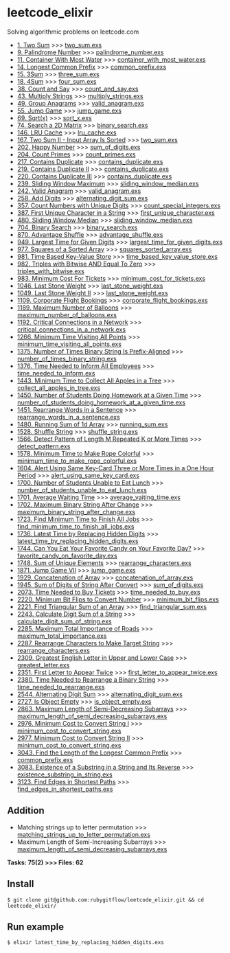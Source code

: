 # leetcode_elixir
Solving algorithmic problems on leetcode.com

- [1. Two Sum](https://leetcode.com/problems/two-sum/) >>> [two_sum.exs](https://github.com/rubygitflow/leetcode_elixir/blob/master/two_sum.exs)
- [9. Palindrome Number](https://leetcode.com/problems/palindrome-number/) >>> [palindrome_number.exs](https://github.com/rubygitflow/leetcode_elixir/blob/master/palindrome_number.exs)
- [11. Container With Most Water](https://leetcode.com/problems/container-with-most-water/) >>> [container_with_most_water.exs](https://github.com/rubygitflow/leetcode_elixir/blob/master/container_with_most_water.exs)
- [14. Longest Common Prefix](https://leetcode.com/problems/longest-common-prefix/) >>> [common_prefix.exs](https://github.com/rubygitflow/leetcode_elixir/blob/master/common_prefix.exs)
- [15. 3Sum](https://leetcode.com/problems/3sum/) >>> [three_sum.exs](https://github.com/rubygitflow/leetcode_elixir/blob/master/three_sum.exs)
- [18. 4Sum](https://leetcode.com/problems/4sum/) >>> [four_sum.exs](https://github.com/rubygitflow/leetcode_elixir/blob/master/four_sum.exs)
- [38. Count and Say](https://leetcode.com/problems/count-and-say/) >>> [count_and_say.exs](https://github.com/rubygitflow/leetcode_elixir/blob/master/count_and_say.exs)
- [43. Multiply Strings](https://leetcode.com/problems/multiply-strings/) >>> [multiply_strings.exs](https://github.com/rubygitflow/leetcode_elixir/blob/master/multiply_strings.exs)
- [49. Group Anagrams](https://leetcode.com/problems/group-anagrams/) >>> [valid_anagram.exs](https://github.com/rubygitflow/leetcode_elixir/blob/master/valid_anagram.exs)
- [55. Jump Game](https://leetcode.com/problems/jump-game/) >>> [jump_game.exs](https://github.com/rubygitflow/leetcode_elixir/blob/master/jump_game.exs)
- [69. Sqrt(x)](https://leetcode.com/problems/sqrtx/) >>> [sqrt_x.exs](https://github.com/rubygitflow/leetcode_elixir/blob/master/sqrt_x.exs)
- [74. Search a 2D Matrix](https://leetcode.com/problems/search-a-2d-matrix/) >>> [binary_search.exs](https://github.com/rubygitflow/leetcode_elixir/blob/master/binary_search.exs)
- [146. LRU Cache](https://leetcode.com/problems/lru-cache/) >>> [lru_cache.exs](https://github.com/rubygitflow/leetcode_elixir/blob/master/lru_cache.exs)
- [167. Two Sum II - Input Array Is Sorted](https://leetcode.com/problems/two-sum-ii-input-array-is-sorted/) >>> [two_sum.exs](https://github.com/rubygitflow/leetcode_elixir/blob/master/two_sum.exs)
- [202. Happy Number](https://leetcode.com/problems/happy-number/) >>> [sum_of_digits.exs](https://github.com/rubygitflow/leetcode_elixir/blob/master/sum_of_digits.exs)
- [204. Count Primes](https://leetcode.com/problems/count-primes/) >>> [count_primes.exs](https://github.com/rubygitflow/leetcode_elixir/blob/master/count_primes.exs)
- [217. Contains Duplicate](https://leetcode.com/problems/contains-duplicate/) >>> [contains_duplicate.exs](https://github.com/rubygitflow/leetcode_elixir/blob/master/contains_duplicate.exs)
- [219. Contains Duplicate II](https://leetcode.com/problems/contains-duplicate-ii/) >>> [contains_duplicate.exs](https://github.com/rubygitflow/leetcode_elixir/blob/master/contains_duplicate.exs)
- [220. Contains Duplicate III](https://leetcode.com/problems/contains-duplicate-iii/) >>> [contains_duplicate.exs](https://github.com/rubygitflow/leetcode_elixir/blob/master/contains_duplicate.exs)
- [239. Sliding Window Maximum](https://leetcode.com/problems/sliding-window-maximum/) >>> [sliding_window_median.exs](https://github.com/rubygitflow/leetcode_elixir/blob/master/sliding_window_median.exs)
- [242. Valid Anagram](https://leetcode.com/problems/valid-anagram/) >>> [valid_anagram.exs](https://github.com/rubygitflow/leetcode_elixir/blob/master/valid_anagram.exs)
- [258. Add Digits](https://leetcode.com/problems/add-digits/) >>> [alternating_digit_sum.exs](https://github.com/rubygitflow/leetcode_elixir/blob/master/alternating_digit_sum.exs)
- [357. Count Numbers with Unique Digits](https://leetcode.com/problems/count-numbers-with-unique-digits/) >>> [count_special_integers.exs](https://github.com/rubygitflow/leetcode_elixir/blob/master/count_special_integers.exs)
- [387. First Unique Character in a String](https://leetcode.com/problems/first-unique-character-in-a-string/) >>> [first_unique_character.exs](https://github.com/rubygitflow/leetcode_elixir/blob/master/first_unique_character.exs)
- [480. Sliding Window Median](https://leetcode.com/problems/sliding-window-median/) >>> [sliding_window_median.exs](https://github.com/rubygitflow/leetcode_elixir/blob/master/sliding_window_median.exs)
- [704. Binary Search](https://leetcode.com/problems/binary-search/) >>> [binary_search.exs](https://github.com/rubygitflow/leetcode_elixir/blob/master/binary_search.exs)
- [870. Advantage Shuffle](https://leetcode.com/problems/advantage-shuffle/) >>> [advantage_shuffle.exs](https://github.com/rubygitflow/leetcode_elixir/blob/master/advantage_shuffle.exs)
- [949. Largest Time for Given Digits](https://leetcode.com/problems/largest-time-for-given-digits/) >>> [largest_time_for_given_digits.exs](https://github.com/rubygitflow/leetcode_elixir/blob/master/largest_time_for_given_digits.exs)
- [977. Squares of a Sorted Array](https://leetcode.com/problems/squares-of-a-sorted-array/) >>> [squares_sorted_array.exs](https://github.com/rubygitflow/leetcode_elixir/blob/master/squares_sorted_array.exs)
- [981. Time Based Key-Value Store](https://leetcode.com/problems/time-based-key-value-store/) >>> [time_based_key_value_store.exs](https://github.com/rubygitflow/leetcode_elixir/blob/master/time_based_key_value_store.exs)
- [982. Triples with Bitwise AND Equal To Zero](https://leetcode.com/problems/triples-with-bitwise-and-equal-to-zero/) >>> [triples_with_bitwise.exs](https://github.com/rubygitflow/leetcode_elixir/blob/master/triples_with_bitwise.exs)
- [983. Minimum Cost For Tickets](https://leetcode.com/problems/minimum-cost-for-tickets/) >>> [minimum_cost_for_tickets.exs](https://github.com/rubygitflow/leetcode_elixir/blob/master/minimum_cost_for_tickets.exs)
- [1046. Last Stone Weight](https://leetcode.com/problems/last-stone-weight/) >>> [last_stone_weight.exs](https://github.com/rubygitflow/leetcode_elixir/blob/master/last_stone_weight.exs)
- [1049. Last Stone Weight II](https://leetcode.com/problems/last-stone-weight-ii/) >>> [last_stone_weight.exs](https://github.com/rubygitflow/leetcode_elixir/blob/master/last_stone_weight.exs)
- [1109. Corporate Flight Bookings](https://leetcode.com/problems/corporate-flight-bookings/) >>> [corporate_flight_bookings.exs](https://github.com/rubygitflow/leetcode_elixir/blob/master/corporate_flight_bookings.exs)
- [1189. Maximum Number of Balloons](https://leetcode.com/problems/maximum-number-of-balloons/) >>> [maximum_number_of_balloons.exs](https://github.com/rubygitflow/leetcode_elixir/blob/master/maximum_number_of_balloons.exs)
- [1192. Critical Connections in a Network](https://leetcode.com/problems/critical-connections-in-a-network/) >>> [critical_connections_in_a_network.exs](https://github.com/rubygitflow/leetcode_elixir/blob/master/critical_connections_in_a_network.exs)
- [1266. Minimum Time Visiting All Points](https://leetcode.com/problems/minimum-time-visiting-all-points/) >>> [minimum_time_visiting_all_points.exs](https://github.com/rubygitflow/leetcode_elixir/blob/master/minimum_time_visiting_all_points.exs)
- [1375. Number of Times Binary String Is Prefix-Aligned](https://leetcode.com/problems/number-of-times-binary-string-is-prefix-aligned/) >>> [number_of_times_binary_string.exs](https://github.com/rubygitflow/leetcode_elixir/blob/master/number_of_times_binary_string.exs)
- [1376. Time Needed to Inform All Employees](https://leetcode.com/problems/time-needed-to-inform-all-employees/) >>> [time_needed_to_inform.exs](https://github.com/rubygitflow/leetcode_elixir/blob/master/time_needed_to_inform.exs)
- [1443. Minimum Time to Collect All Apples in a Tree](https://leetcode.com/problems/minimum-time-to-collect-all-apples-in-a-tree/) >>> [collect_all_apples_in_tree.exs](https://github.com/rubygitflow/leetcode_elixir/blob/master/collect_all_apples_in_tree.exs)
- [1450. Number of Students Doing Homework at a Given Time](https://leetcode.com/problems/number-of-students-doing-homework-at-a-given-time/) >>> [number_of_students_doing_homework_at_a_given_time.exs](https://github.com/rubygitflow/leetcode_elixir/blob/master/number_of_students_doing_homework_at_a_given_time.exs)
- [1451. Rearrange Words in a Sentence](https://leetcode.com/problems/rearrange-words-in-a-sentence/) >>> [rearrange_words_in_a_sentence.exs](https://github.com/rubygitflow/leetcode_elixir/blob/master/rearrange_words_in_a_sentence.exs)
- [1480. Running Sum of 1d Array](https://leetcode.com/problems/running-sum-of-1d-array/) >>> [running_sum.exs](https://github.com/rubygitflow/leetcode_elixir/blob/master/running_sum.exs)
- [1528. Shuffle String](https://leetcode.com/problems/shuffle-string/) >>> [shuffle_string.exs](https://github.com/rubygitflow/leetcode_elixir/blob/master/shuffle_string.exs)
- [1566. Detect Pattern of Length M Repeated K or More Times](https://leetcode.com/problems/detect-pattern-of-length-m-repeated-k-or-more-times/) >>> [detect_pattern.exs](https://github.com/rubygitflow/leetcode_elixir/blob/master/detect_pattern.exs)
- [1578. Minimum Time to Make Rope Colorful](https://leetcode.com/problems/minimum-time-to-make-rope-colorful/) >>> [minimum_time_to_make_rope_colorful.exs](https://github.com/rubygitflow/leetcode_elixir/blob/master/minimum_time_to_make_rope_colorful.exs)
- [1604. Alert Using Same Key-Card Three or More Times in a One Hour Period](https://leetcode.com/problems/alert-using-same-key-card-three-or-more-times-in-a-one-hour-period/) >>> [alert_using_same_key_card.exs](https://github.com/rubygitflow/leetcode_elixir/blob/master/alert_using_same_key_card.exs)
- [1700. Number of Students Unable to Eat Lunch](https://leetcode.com/problems/number-of-students-unable-to-eat-lunch/) >>> [number_of_students_unable_to_eat_lunch.exs](https://github.com/rubygitflow/leetcode_elixir/blob/master/number_of_students_unable_to_eat_lunch.exs)
- [1701. Average Waiting Time](https://leetcode.com/problems/average-waiting-time/) >>> [average_vaiting_time.exs](https://github.com/rubygitflow/leetcode_elixir/blob/master/average_vaiting_time.exs)
- [1702. Maximum Binary String After Change](https://leetcode.com/problems/maximum-binary-string-after-change/) >>> [maximum_binary_string_after_change.exs](https://github.com/rubygitflow/leetcode_elixir/blob/master/maximum_binary_string_after_change.exs)
- [1723. Find Minimum Time to Finish All Jobs](https://leetcode.com/problems/find-minimum-time-to-finish-all-jobs/) >>> [find_minimum_time_to_finish_all_jobs.exs](https://github.com/rubygitflow/leetcode_elixir/blob/master/find_minimum_time_to_finish_all_jobs.exs)
- [1736. Latest Time by Replacing Hidden Digits](https://leetcode.com/problems/latest-time-by-replacing-hidden-digits/) >>> [latest_time_by_replacing_hidden_digits.exs](https://github.com/rubygitflow/leetcode_elixir/blob/master/latest_time_by_replacing_hidden_digits.exs)
- [1744. Can You Eat Your Favorite Candy on Your Favorite Day?](https://leetcode.com/problems/can-you-eat-your-favorite-candy-on-your-favorite-day/) >>> [favorite_candy_on_favorite_day.exs](https://github.com/rubygitflow/leetcode_elixir/blob/master/favorite_candy_on_favorite_day.exs)
- [1748. Sum of Unique Elements](https://leetcode.com/problems/sum-of-unique-elements/) >>> [rearrange_characters.exs](https://github.com/rubygitflow/leetcode_elixir/blob/master/rearrange_characters.exs)
- [1871. Jump Game VII](https://leetcode.com/problems/jump-game-vii/) >>> [jump_game.exs](https://github.com/rubygitflow/leetcode_ruby/blob/master/jump_game.exs)
- [1929. Concatenation of Array](https://leetcode.com/problems/concatenation-of-array/) >>> [concatenation_of_array.exs](https://github.com/rubygitflow/leetcode_elixir/blob/master/concatenation_of_array.exs)
- [1945. Sum of Digits of String After Convert](https://leetcode.com/problems/sum-of-digits-of-string-after-convert/) >>> [sum_of_digits.exs](https://github.com/rubygitflow/leetcode_elixir/blob/master/sum_of_digits.exs)
- [2073. Time Needed to Buy Tickets](https://leetcode.com/problems/time-needed-to-buy-tickets/) >>> [time_needed_to_buy.exs](https://github.com/rubygitflow/leetcode_elixir/blob/master/time_needed_to_buy.exs)
- [2220. Minimum Bit Flips to Convert Number](https://leetcode.com/problems/minimum-bit-flips-to-convert-number/) >>> [minimum_bit_flips.exs](https://github.com/rubygitflow/leetcode_elixir/blob/master/minimum_bit_flips.exs)
- [2221. Find Triangular Sum of an Array](https://leetcode.com/problems/find-triangular-sum-of-an-array/) >>> [find_triangular_sum.exs](https://github.com/rubygitflow/leetcode_elixir/blob/master/find_triangular_sum.exs)
- [2243. Calculate Digit Sum of a String](https://leetcode.com/problems/calculate-digit-sum-of-a-string/) >>> [calculate_digit_sum_of_string.exs](https://github.com/rubygitflow/leetcode_elixir/blob/master/calculate_digit_sum_of_string.exs)
- [2285. Maximum Total Importance of Roads](https://leetcode.com/problems/maximum-total-importance-of-roads/) >>> [maximum_total_importance.exs](https://github.com/rubygitflow/leetcode_elixir/blob/master/maximum_total_importance.exs)
- [2287. Rearrange Characters to Make Target String](https://leetcode.com/problems/rearrange-characters-to-make-target-string/) >>> [rearrange_characters.exs](https://github.com/rubygitflow/leetcode_elixir/blob/master/rearrange_characters.exs)
- [2309. Greatest English Letter in Upper and Lower Case](https://leetcode.com/problems/greatest-english-letter-in-upper-and-lower-case/) >>> [greatest_letter.exs](https://github.com/rubygitflow/leetcode_elixir/blob/master/greatest_letter.exs)
- [2351. First Letter to Appear Twice](https://leetcode.com/problems/first-letter-to-appear-twice/) >>> [first_letter_to_appear_twice.exs](https://github.com/rubygitflow/leetcode_elixir/blob/master/first_letter_to_appear_twice.exs)
- [2380. Time Needed to Rearrange a Binary String](https://leetcode.com/problems/time-needed-to-rearrange-a-binary-string/) >>> [time_needed_to_rearrange.exs](https://github.com/rubygitflow/leetcode_elixir/blob/master/time_needed_to_rearrange.exs)
- [2544. Alternating Digit Sum](https://leetcode.com/problems/alternating-digit-sum/) >>> [alternating_digit_sum.exs](https://github.com/rubygitflow/leetcode_elixir/blob/master/alternating_digit_sum.exs)
- [2727. Is Object Empty](https://leetcode.com/problems/is-object-empty/) >>> [is_object_empty.exs](https://github.com/rubygitflow/leetcode_elixir/blob/master/is_object_empty.exs)
- [2863. Maximum Length of Semi-Decreasing Subarrays](https://leetcode.com/problems/maximum-length-of-semi-decreasing-subarrays/) >>> [maximum_length_of_semi_decreasing_subarrays.exs](https://github.com/rubygitflow/leetcode_elixir/blob/master/maximum_length_of_semi_decreasing_subarrays.exs)
- [2976. Minimum Cost to Convert String I](https://leetcode.com/problems/minimum-cost-to-convert-string-i/) >>> [minimum_cost_to_convert_string.exs](https://github.com/rubygitflow/leetcode_elixir/blob/master/minimum_cost_to_convert_string.exs)
- [2977. Minimum Cost to Convert String II](https://leetcode.com/problems/minimum-cost-to-convert-string-ii/) >>> [minimum_cost_to_convert_string.exs](https://github.com/rubygitflow/leetcode_elixir/blob/master/minimum_cost_to_convert_string.exs)
- [3043. Find the Length of the Longest Common Prefix](https://leetcode.com/problems/find-the-length-of-the-longest-common-prefix/) >>> [common_prefix.exs](https://github.com/rubygitflow/leetcode_elixir/blob/master/common_prefix.exs)
- [3083. Existence of a Substring in a String and Its Reverse](https://leetcode.com/problems/existence-of-a-substring-in-a-string-and-its-reverse/) >>> [existence_substring_in_string.exs](https://github.com/rubygitflow/leetcode_elixir/blob/master/existence_substring_in_string.exs)
- [3123. Find Edges in Shortest Paths](https://leetcode.com/problems/find-edges-in-shortest-paths/) >>> [find_edges_in_shortest_paths.exs](https://github.com/rubygitflow/leetcode_elixir/blob/master/find_edges_in_shortest_paths.exs)

## Addition
- Matching strings up to letter permutation >>> [matching_strings_up_to_letter_permutation.exs](https://github.com/rubygitflow/leetcode_elixir/blob/master/matching_strings_up_to_letter_permutation.exs)
- Maximum Length of Semi-Increasing Subarrays >>> [maximum_length_of_semi_decreasing_subarrays.exs](https://github.com/rubygitflow/leetcode_elixir/blob/master/maximum_length_of_semi_decreasing_subarrays.exs)

**Tasks: 75(2)  >>> Files: 62**

## Install
```shell
$ git clone git@github.com:rubygitflow/leetcode_elixir.git && cd leetcode_elixir/
```

## Run example
```shell
$ elixir latest_time_by_replacing_hidden_digits.exs
```
